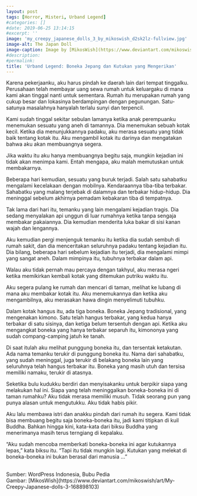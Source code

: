 ```yaml
---
layout: post
tags: [Horror, Misteri, Urband Legend]
#categories: []
#date: 2019-06-25 13:14:15
#excerpt: ''
image: 'my_creepy_japanese_dolls_3_by_mikoswish_d2sk2lz-fullview.jpg'
image-alt: The Japan Doll
image-caption: Image by [MikosWish](https://www.deviantart.com/mikoswish/art/My-Creepy-Japanese-dolls-3-168898103)
#description:
#permalink:
title: 'Urband Legend: Boneka Jepang dan Kutukan yang Mengerikan'
---
```





Karena pekerjaanku, aku harus pindah ke daerah lain dari tempat tinggalku. Perusahaan telah membayar uang sewa rumah untuk keluargaku di mana kami akan tinggal nanti untuk sementara. Rumah itu merupakan rumah yang cukup besar dan lokasinya berdampingan dengan pegunungan. Satu-satunya masalahnya hanyalah terlalu sunyi dan terpencil.

Kami sudah tinggal sekitar sebulan lamanya ketika anak perempuanku menemukan sesuatu yang aneh di tamannya. Dia menemukan sebuah kotak kecil. Ketika dia menunjukkannya padaku, aku merasa sesuatu yang tidak baik tentang kotak itu. Aku mengambil kotak itu darinya dan mengatakan bahwa aku akan membuangnya segera.

Jika waktu itu aku hanya membuangnya begitu saja, mungkin kejadian ini tidak akan menimpa kami. Entah mengapa, aku malah memutuskan untuk membakarnya.

Beberapa hari kemudian, sesuatu yang buruk terjadi. Salah satu sahabatku mengalami kecelakaan dengan mobilnya. Kendaraannya tiba-tiba terbakar. Sahabatku yang malang terjebak di dalamnya dan terbakar hidup-hidup. Dia meninggal sebelum akhirnya pemadam kebakaran tiba di tempatnya.

Tak lama dari hari itu, temanku yang lain mengalami kejadian tragis. Dia sedang menyalakan api unggun di luar rumahnya ketika tanpa sengaja membakar pakaiannya. Dia kemudian menderita luka bakar di sisi kanan wajah dan lengannya.

Aku kemudian pergi menjenguk temanku itu ketika dia sudah sembuh di rumah sakit, dan dia menceritakan seluruhnya padaku tentang kejadian itu. Dia bilang, beberapa hari sebelum kejadian itu terjadi, dia mengalami mimpi yang sangat aneh. Dalam mimpinya itu, tubuhnya terbakar dalam api.

Walau aku tidak pernah mau percaya dengan takhyul, aku merasa ngeri ketika memikirkan kembali kotak yang ditemukan putriku waktu itu.

Aku segera pulang ke rumah dan mencari di taman, melihat ke lubang di mana aku membakar kotak itu. Aku menemukannya dan ketika aku mengambilnya, aku merasakan hawa dingin menyelimuti tubuhku.

Dalam kotak hangus itu, ada tiga boneka. Boneka Jepang tradisional, yang mengenakan kimono. Satu telah hangus terbakar, yang kedua hanya terbakar di satu sisinya, dan ketiga belum tersentuh dengan api. Ketika aku mengangkat boneka yang hanya terbakar separuh itu, kimononya yang sudah compang-camping jatuh ke tanah.

Di saat itulah aku melihat punggung boneka itu, dan tersentak ketakutan. Ada nama temanku terukir di punggung boneka itu. Nama dari sahabatku, yang sudah meninggal, juga terukir di belakang boneka lain yang seluruhnya telah hangus terbakar itu. Boneka yang masih utuh dan tersisa memiliki namaku, terukir di atasnya.

Seketika bulu kudukku berdiri dan menyisakanku untuk berpikir siapa yang melakukan hal ini. Siapa yang telah meninggalkan boneka-boneka ini di taman rumahku? Aku tidak merasa memiliki musuh. Tidak seorang pun yang punya alasan untuk mengutukku. Aku tidak habis pikir.

Aku lalu membawa istri dan anakku pindah dari rumah itu segera. Kami tidak bisa membuang begitu saja boneka-boneka itu, jadi kami titipkan di kuil Buddha. Bahkan hingga kini, kata-kata dari biksu Buddha yang menerimanya masih terus terngiang di kepalaku.

“Aku sudah mencoba memberkati boneka-boneka ini agar kutukannya lepas,” kata biksu itu. “Tapi itu tidak mungkin lagi. Kutukan yang melekat di boneka-boneka ini bukan berasal dari manusia …”


<br>
Sumber: WordPress Indonesia, Bubu Pedia<br>
Gambar: [MikosWish](https://www.deviantart.com/mikoswish/art/My-Creepy-Japanese-dolls-3-168898103)